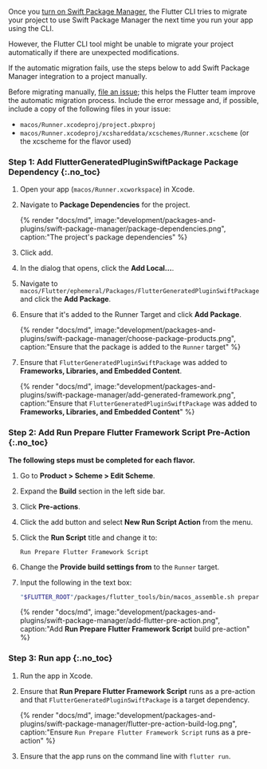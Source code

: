 Once you [turn on Swift Package Manager][], the Flutter CLI tries to migrate
your project to use Swift Package Manager the next time you run your app
using the CLI.

However, the Flutter CLI tool might be unable to migrate your project
automatically if there are unexpected modifications.

If the automatic migration fails, use the steps below to add Swift Package
Manager integration to a project manually.

Before migrating manually, [file an issue][]; this helps the Flutter team
improve the automatic migration process.
Include the error message and, if possible, include a copy of
the following files in your issue:

* `macos/Runner.xcodeproj/project.pbxproj`
* `macos/Runner.xcodeproj/xcshareddata/xcschemes/Runner.xcscheme`
  (or the xcscheme for the flavor used)

### Step 1: Add FlutterGeneratedPluginSwiftPackage Package Dependency {:.no_toc}

1. Open your app (`macos/Runner.xcworkspace`) in Xcode.
1. Navigate to **Package Dependencies** for the project.

   {% render "docs/md", image:"development/packages-and-plugins/swift-package-manager/package-dependencies.png", caption:"The project's package dependencies" %}

1. Click <span class="material-symbols" translate="no">add</span>.
1. In the dialog that opens, click the **Add Local...**.
1. Navigate to `macos/Flutter/ephemeral/Packages/FlutterGeneratedPluginSwiftPackage`
   and click the **Add Package**.
1. Ensure that it's added to the Runner Target and click **Add Package**.

   {% render "docs/md", image:"development/packages-and-plugins/swift-package-manager/choose-package-products.png", caption:"Ensure that the package is added to the `Runner` target" %}

1. Ensure that `FlutterGeneratedPluginSwiftPackage` was added to **Frameworks,
   Libraries, and Embedded Content**.

   {% render "docs/md", image:"development/packages-and-plugins/swift-package-manager/add-generated-framework.png", caption:"Ensure that `FlutterGeneratedPluginSwiftPackage` was added to **Frameworks, Libraries, and Embedded Content**" %}

### Step 2: Add Run Prepare Flutter Framework Script Pre-Action {:.no_toc}

**The following steps must be completed for each flavor.**

1. Go to **Product > Scheme > Edit Scheme**.
1. Expand the **Build** section in the left side bar.
1. Click **Pre-actions**.
1. Click the <span class="material-symbols" translate="no">add</span> button
   and select **New Run Script Action** from the menu.
1. Click the **Run Script** title and change it to:

   ```plaintext
   Run Prepare Flutter Framework Script
   ```

1. Change the **Provide build settings from** to the `Runner` target.
1. Input the following in the text box:

   ```sh
   "$FLUTTER_ROOT"/packages/flutter_tools/bin/macos_assemble.sh prepare
   ```

   {% render "docs/md", image:"development/packages-and-plugins/swift-package-manager/add-flutter-pre-action.png", caption:"Add **Run Prepare Flutter Framework Script** build pre-action" %}

### Step 3: Run app {:.no_toc}

1. Run the app in Xcode.
1. Ensure that  **Run Prepare Flutter Framework Script** runs as a pre-action
   and that `FlutterGeneratedPluginSwiftPackage` is a target dependency.

   {% render "docs/md", image:"development/packages-and-plugins/swift-package-manager/flutter-pre-action-build-log.png", caption:"Ensure `Run Prepare Flutter Framework Script` runs as a pre-action" %}

1. Ensure that the app runs on the command line with `flutter run`.

[turn on Swift Package Manager]: /packages-and-plugins/swift-package-manager/for-app-developers/#how-to-turn-on-swift-package-manager
[file an issue]: {{site.github}}/flutter/flutter/issues/new?template=2_bug.yml
